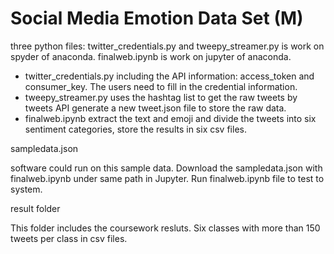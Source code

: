 # Social	Media	Emotion	Data	Set	(M)
three python files:
 twitter_credentials.py and tweepy_streamer.py is work on spyder of anaconda.
 finalweb.ipynb is work on jupyter of anaconda.
 - twitter_credentials.py  including the API information: access_token and consumer_key. The users need to fill in the credential information.
 - tweepy_streamer.py  uses the hashtag list to get the raw tweets by tweets API  generate a new tweet.json file to store the raw data.
 - finalweb.ipynb  extract the text and emoji and divide the tweets into six sentiment categories, store the results in six csv files.

sampledata.json

software	could	run	on	this	sample	data. Download the sampledata.json with finalweb.ipynb under same path in Jupyter. Run finalweb.ipynb file to test to system.

result folder

This folder includes the coursework resluts. 	Six	classes	with more than 150	tweets	per	class in csv files.
